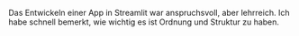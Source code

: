 Das Entwickeln einer App in Streamlit war anspruchsvoll, aber lehrreich. Ich habe schnell bemerkt, wie wichtig es ist Ordnung und Struktur zu haben.

